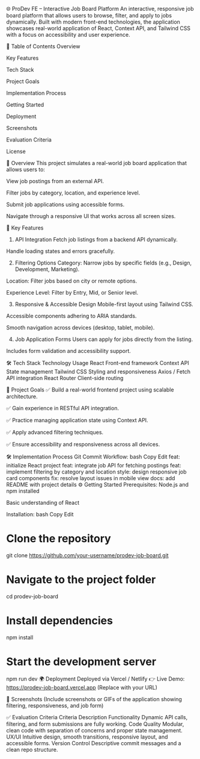 🌐 ProDev FE – Interactive Job Board Platform
An interactive, responsive job board platform that allows users to browse, filter, and apply to jobs dynamically. Built with modern front-end technologies, the application showcases real-world application of React, Context API, and Tailwind CSS with a focus on accessibility and user experience.

📌 Table of Contents
Overview

Key Features

Tech Stack

Project Goals

Implementation Process

Getting Started

Deployment

Screenshots

Evaluation Criteria

License

📖 Overview
This project simulates a real-world job board application that allows users to:

View job postings from an external API.

Filter jobs by category, location, and experience level.

Submit job applications using accessible forms.

Navigate through a responsive UI that works across all screen sizes.

🚀 Key Features
1. API Integration
Fetch job listings from a backend API dynamically.

Handle loading states and errors gracefully.

2. Filtering Options
Category: Narrow jobs by specific fields (e.g., Design, Development, Marketing).

Location: Filter jobs based on city or remote options.

Experience Level: Filter by Entry, Mid, or Senior level.

3. Responsive & Accessible Design
Mobile-first layout using Tailwind CSS.

Accessible components adhering to ARIA standards.

Smooth navigation across devices (desktop, tablet, mobile).

4. Job Application Forms
Users can apply for jobs directly from the listing.

Includes form validation and accessibility support.

🛠 Tech Stack
Technology	Usage
React	Front-end framework
Context API	State management
Tailwind CSS	Styling and responsiveness
Axios / Fetch	API integration
React Router	Client-side routing

🎯 Project Goals
✅ Build a real-world frontend project using scalable architecture.

✅ Gain experience in RESTful API integration.

✅ Practice managing application state using Context API.

✅ Apply advanced filtering techniques.

✅ Ensure accessibility and responsiveness across all devices.

🛠️ Implementation Process
Git Commit Workflow:
bash
Copy
Edit
feat: initialize React project
feat: integrate job API for fetching postings
feat: implement filtering by category and location
style: design responsive job card components
fix: resolve layout issues in mobile view
docs: add README with project details
⚙️ Getting Started
Prerequisites:
Node.js and npm installed

Basic understanding of React

Installation:
bash
Copy
Edit
# Clone the repository
git clone https://github.com/your-username/prodev-job-board.git

# Navigate to the project folder
cd prodev-job-board

# Install dependencies
npm install

# Start the development server
npm run dev
🌍 Deployment
Deployed via Vercel / Netlify
👉 Live Demo: https://prodev-job-board.vercel.app (Replace with your URL)

📸 Screenshots
(Include screenshots or GIFs of the application showing filtering, responsiveness, and job form)

✅ Evaluation Criteria
Criteria	Description
Functionality	Dynamic API calls, filtering, and form submissions are fully working.
Code Quality	Modular, clean code with separation of concerns and proper state management.
UX/UI	Intuitive design, smooth transitions, responsive layout, and accessible forms.
Version Control	Descriptive commit messages and a clean repo structure.

